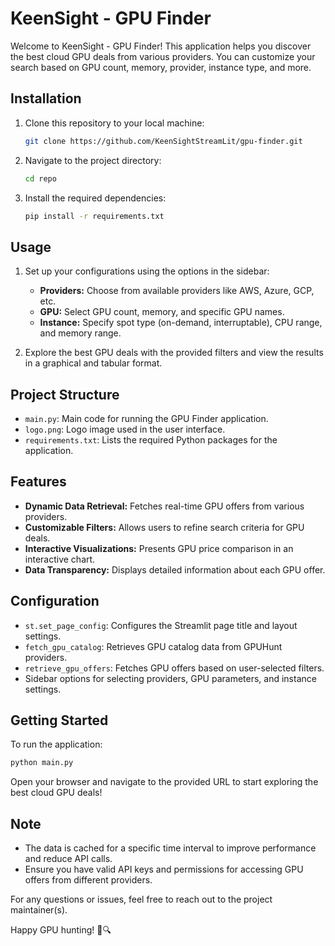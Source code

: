 # KeenSight - GPU Finder

Welcome to KeenSight - GPU Finder! This application helps you discover the best cloud GPU deals from various providers. You can customize your search based on GPU count, memory, provider, instance type, and more.

## Installation

1. Clone this repository to your local machine:

   ```bash
   git clone https://github.com/KeenSightStreamLit/gpu-finder.git
   ```

2. Navigate to the project directory:

   ```bash
   cd repo
   ```

3. Install the required dependencies:

   ```bash
   pip install -r requirements.txt
   ```

## Usage

1. Set up your configurations using the options in the sidebar:
   - **Providers:** Choose from available providers like AWS, Azure, GCP, etc.
   - **GPU:** Select GPU count, memory, and specific GPU names.
   - **Instance:** Specify spot type (on-demand, interruptable), CPU range, and memory range.

2. Explore the best GPU deals with the provided filters and view the results in a graphical and tabular format.

## Project Structure

- `main.py`: Main code for running the GPU Finder application.
- `logo.png`: Logo image used in the user interface.
- `requirements.txt`: Lists the required Python packages for the application.

## Features

- **Dynamic Data Retrieval:** Fetches real-time GPU offers from various providers.
- **Customizable Filters:** Allows users to refine search criteria for GPU deals.
- **Interactive Visualizations:** Presents GPU price comparison in an interactive chart.
- **Data Transparency:** Displays detailed information about each GPU offer.

## Configuration

- `st.set_page_config`: Configures the Streamlit page title and layout settings.
- `fetch_gpu_catalog`: Retrieves GPU catalog data from GPUHunt providers.
- `retrieve_gpu_offers`: Fetches GPU offers based on user-selected filters.
- Sidebar options for selecting providers, GPU parameters, and instance settings.

## Getting Started

To run the application:

```bash
python main.py
```

Open your browser and navigate to the provided URL to start exploring the best cloud GPU deals!

## Note

- The data is cached for a specific time interval to improve performance and reduce API calls.
- Ensure you have valid API keys and permissions for accessing GPU offers from different providers.

For any questions or issues, feel free to reach out to the project maintainer(s).

Happy GPU hunting! 🚀🔍